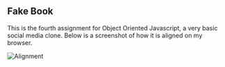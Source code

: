 ## Fake Book

This is the fourth assignment for Object Oriented Javascript, a very basic 
social media clone. 
Below is a screenshot of how it is aligned on my browser.

![Alignment](./assets/img/alignment.png)

